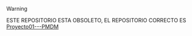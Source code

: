 > [!WARNING]  
> ESTE REPOSITORIO ESTA OBSOLETO, EL REPOSITORIO CORRECTO ES 
> [Proyecto01---PMDM](https://github.com/LuciaPosada/Projecto01---PMDM)

